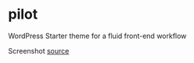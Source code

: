 # pilot
WordPress Starter theme for a fluid front-end workflow

Screenshot [source](http://www.infobarrel.com/media/image/85576.jpg)
